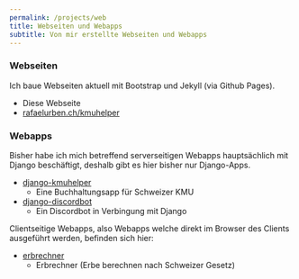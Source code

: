 ```yaml
---
permalink: /projects/web
title: Webseiten und Webapps
subtitle: Von mir erstellte Webseiten und Webapps
---
```


### Webseiten

Ich baue Webseiten aktuell mit Bootstrap und Jekyll (via Github Pages).

- Diese Webseite
- [rafaelurben.ch/kmuhelper](https://rafaelurben.ch/kmuhelper)

### Webapps

Bisher habe ich mich betreffend serverseitigen Webapps hauptsächlich mit Django beschäftigt, deshalb gibt es hier bisher nur Django-Apps.

- [django-kmuhelper](https://rafaelurben.ch/django-kmuhelper)
  - Eine Buchhaltungsapp für Schweizer KMU
- [django-discordbot](https://github.com/rafaelurben/django-discordbot)
  - Ein Discordbot in Verbingung mit Django

Clientseitige Webapps, also Webapps welche direkt im Browser des Clients ausgeführt werden, befinden sich hier:

- [erbrechner](https://rafaelurben.ch/rafaelurben/erbrechner)
  - Erbrechner (Erbe berechnen nach Schweizer Gesetz)
